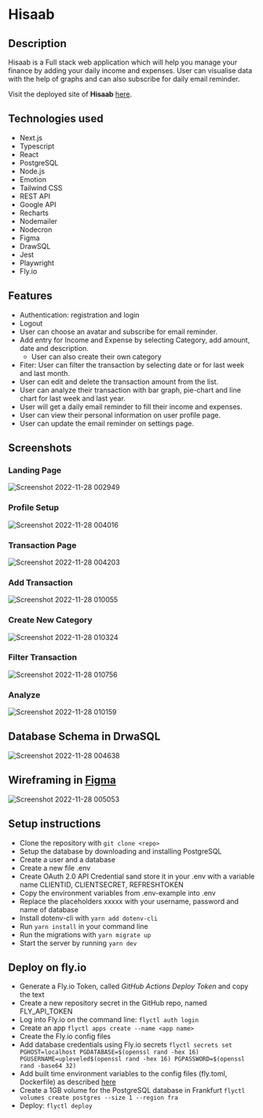 # Hisaab

## Description

Hisaab is a Full stack web application which will help you manage your finance by adding your daily income and expenses. User can visualise data with the help of graphs and can also subscribe for daily email reminder.

Visit the deployed site of **Hisaab** [here](https://finance-management-project.fly.dev/).

## Technologies used
- Next.js
- Typescript
- React
- PostgreSQL
- Node.js
- Emotion
- Tailwind CSS
- REST API
- Google API 
- Recharts
- Nodemailer
- Nodecron
- Figma
- DrawSQL
- Jest
- Playwright
- Fly.io

## Features

- Authentication: registration and login 
- Logout
- User can choose an avatar and subscribe for email reminder.
- Add entry for Income and Expense by selecting Category, add amount, date and description. 
   - User can also create their own category
- Fiter: User can filter the transaction by selecting date or for last week and last month. 
- User can edit and delete the transaction amount from the list.
- User can analyze their transaction with bar graph, pie-chart and line chart for last week and last year.
- User will get a daily email reminder to fill their income and expenses.
- User can view their personal information on user profile page.
- User can update the email reminder on settings page.

## Screenshots
### Landing Page
![Screenshot 2022-11-28 002949](https://user-images.githubusercontent.com/106388649/204165736-ce938048-bc41-4b99-a490-7797bbfdda84.png)
### Profile Setup
![Screenshot 2022-11-28 004016](https://user-images.githubusercontent.com/106388649/204165949-98281618-9362-4adf-bf01-c650ec028422.png)
### Transaction Page
![Screenshot 2022-11-28 004203](https://user-images.githubusercontent.com/106388649/204166057-a6b9122e-b1f4-4be5-850a-0da4c6e96795.png)
### Add Transaction
![Screenshot 2022-11-28 010055](https://user-images.githubusercontent.com/106388649/204167060-ad54bb01-6c7b-4311-ab19-e8cf5ef9fb95.png)
### Create New Category
![Screenshot 2022-11-28 010324](https://user-images.githubusercontent.com/106388649/204167092-8e655337-5371-44dd-9019-ccf48d20463b.png)
### Filter Transaction
![Screenshot 2022-11-28 010756](https://user-images.githubusercontent.com/106388649/204167326-309ec1da-2904-4fad-a3e3-915bd70d4c20.png)

### Analyze
![Screenshot 2022-11-28 010159](https://user-images.githubusercontent.com/106388649/204167121-42621269-b560-4150-adb5-3cc624b5b545.png)

## Database Schema in DrwaSQL
![Screenshot 2022-11-28 004638](https://user-images.githubusercontent.com/106388649/204166292-e9f7767f-d3c7-425c-8115-bfee6fcd0a83.png)
## Wireframing in [Figma](https://www.figma.com/file/hF3RqGeVFdAsVkk2henjps/Untitled?node-id=0%3A1&t=lqXIs4PSAURWPlqe-1)
![Screenshot 2022-11-28 005053](https://user-images.githubusercontent.com/106388649/204166418-8cfc0a26-19c0-45cf-98e4-2f0501155c91.png)


## Setup instructions

- Clone the repository with `git clone <repo>`
- Setup the database by downloading and installing PostgreSQL
- Create a user and a database
- Create a new file .env
- Create OAuth 2.0 API Credential sand store it in your .env with a variable name CLIENTID, CLIENTSECRET, REFRESHTOKEN
- Copy the environment variables from .env-example into .env
- Replace the placeholders xxxxx with your username, password and name of database
- Install dotenv-cli with `yarn add dotenv-cli`
- Run `yarn install` in your command line
- Run the migrations with `yarn migrate up`
- Start the server by running `yarn dev`

## Deploy on fly.io

- Generate a Fly.io Token, called _GitHub Actions Deploy Token_ and copy the text
- Create a new repository secret in the GitHub repo, named FLY_API_TOKEN
- Log into Fly.io on the command line: `flyctl auth login`
- Create an app `flyctl apps create --name <app name>`
- Create the Fly.io config files
- Add database credentials using Fly.io secrets
  `flyctl secrets set PGHOST=localhost PGDATABASE=$(openssl rand -hex 16) PGUSERNAME=upleveled$(openssl rand -hex 16) PGPASSWORD=$(openssl rand -base64 32)`
- Add built time environment variables to the config files (fly.toml, Dockerfile) as described [here](https://fly.io/docs/languages-and-frameworks/nextjs/#what-about-build-time-environment-variables)
- Create a 1GB volume for the PostgreSQL database in Frankfurt
  `flyctl volumes create postgres --size 1 --region fra`
- Deploy: `flyctl deploy`


